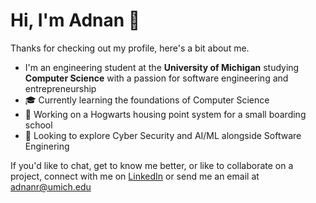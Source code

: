 # Hi, I'm Adnan 👋

Thanks for checking out my profile, here's a bit about me.

- I'm an engineering student at the **University of Michigan** studying **Computer Science** with a passion for software engineering and entrepreneurship
- 🎓 Currently learning the foundations of Computer Science
- 🚀 Working on a Hogwarts housing point system for a small boarding school
- 🌱 Looking to explore Cyber Security and AI/ML alongside Software Enginering

If you'd like to chat, get to know me better, or like to collaborate on a project, connect with me on [LinkedIn](https://www.linkedin.com/in/-adnan-rashid/) or send me an email at [adnanr@umich.edu](mailto:adnanr@umich.edu)
